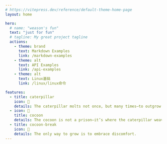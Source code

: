 ```yaml
---
# https://vitepress.dev/reference/default-theme-home-page
layout: home

hero:
  # name: "weason's fun"
  text: "just for fun"
  # tagline: My great project tagline
  actions:
    - theme: brand
      text: Markdown Examples
      link: /markdown-examples
    - theme: alt
      text: API Examples
      link: /api-examples
    - theme: alt
      text: Linux基础
      link: /linux/linux命令

features:
  - title: caterpillar
    icon: 🐛
    details: The caterpillar molts not once, but many times—to outgrow itself, not its past.
  - icon: 🤿
    title: cocoon  
    details: The cocoon is not a prison—it’s where the caterpillar weaves its courage into colors.
  - title: cocoon-break
    icon: 🦋
    details: The only way to grow is to embrace discomfort.
---
```


